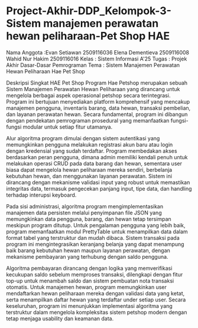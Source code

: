 # Project-Akhir-DDP_Kelompok-3-Sistem manajemen perawatan hewan peliharaan-Pet Shop HAE

Nama Anggota :Evan Setiawan     2509116036
              Elena Dementieva  2509116008
              Wahid Nur Hakim   2509116016
Kelas        : Sistem Informasi A'25
Tugas        : Projek Akhir Dasar-Dasar Pemrograman
Tema         : Sistem Manajemen Perawatan Hewan Peliharaan Hae Pet Shop

Deskripsi Singkat HAE Pet Shop
Program Hae Petshop merupakan sebuah Sistem Manajemen Perawatan Hewan Peliharaan yang dirancang untuk mengelola berbagai aspek operasional petshop secara terintegrasi. Program ini bertujuan menyediakan platform komprehensif yang mencakup manajemen pengguna, inventaris barang, data hewan, transaksi pembelian, dan layanan perawatan hewan. Secara fundamental, program ini dibangun dengan pendekatan pemrograman prosedural yang memanfaatkan fungsi-fungsi modular untuk setiap fitur utamanya.

Alur algoritma program dimulai dengan sistem autentikasi yang memungkinkan pengguna melakukan registrasi akun baru atau login dengan kredensial yang sudah terdaftar. Program membedakan akses berdasarkan peran pengguna, dimana admin memiliki kendali penuh untuk melakukan operasi CRUD pada data barang dan hewan, sementara user biasa dapat mengelola hewan peliharaan mereka sendiri, berbelanja kebutuhan hewan, dan menggunakan layanan perawatan. Sistem ini dirancang dengan mekanisme validasi input yang robust untuk memastikan integritas data, termasuk pengecekan panjang input, tipe data, dan handling terhadap interupsi keyboard.

Pada sisi administrasi, algoritma program mengimplementasikan manajemen data persisten melalui penyimpanan file JSON yang memungkinkan data pengguna, barang, dan hewan tetap tersimpan meskipun program ditutup. Untuk pengalaman pengguna yang lebih baik, program memanfaatkan modul PrettyTable untuk menampilkan data dalam format tabel yang terstruktur dan mudah dibaca. Sistem transaksi pada program ini mengintegrasikan keranjang belanja yang dapat menampung baik barang kebutuhan hewan maupun layanan perawatan, dengan mekanisme pembayaran yang terhubung dengan saldo pengguna.

Algoritma pembayaran dirancang dengan logika yang memverifikasi kecukupan saldo sebelum memproses transaksi, dilengkapi dengan fitur top-up untuk menambah saldo dan sistem pembuatan nota transaksi otomatis. Untuk manajemen hewan, program memungkinkan user mendaftarkan hewan peliharaan mereka dengan validasi data yang ketat, serta menampilkan daftar hewan yang terdaftar under setiap user. Secara keseluruhan, program ini menunjukkan implementasi algoritma yang terstruktur dalam mengelola kompleksitas sistem petshop modern dengan tetap menjaga usability dan keamanan data.
